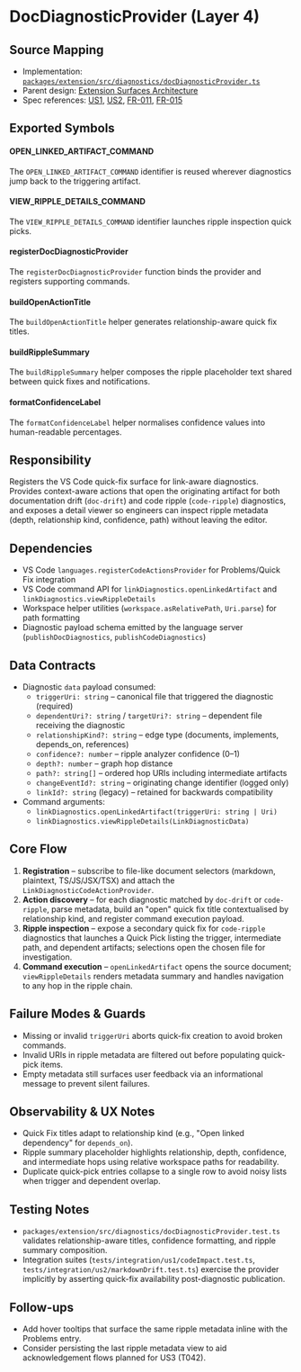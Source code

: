 # DocDiagnosticProvider (Layer 4)

## Source Mapping
- Implementation: [`packages/extension/src/diagnostics/docDiagnosticProvider.ts`](../../../packages/extension/src/diagnostics/docDiagnosticProvider.ts)
- Parent design: [Extension Surfaces Architecture](../../layer-3/extension-surfaces.mdmd.md)
- Spec references: [US1](../../../specs/001-link-aware-diagnostics/spec.md#user-story-1--developers-see-the-full-impact-of-a-code-change-priority-p1), [US2](../../../specs/001-link-aware-diagnostics/spec.md#user-story-2--writers-get-drift-alerts-priority-p2), [FR-011](../../../specs/001-link-aware-diagnostics/spec.md#functional-requirements), [FR-015](../../../specs/001-link-aware-diagnostics/spec.md#functional-requirements)

## Exported Symbols

#### OPEN_LINKED_ARTIFACT_COMMAND
The `OPEN_LINKED_ARTIFACT_COMMAND` identifier is reused wherever diagnostics jump back to the triggering artifact.

#### VIEW_RIPPLE_DETAILS_COMMAND
The `VIEW_RIPPLE_DETAILS_COMMAND` identifier launches ripple inspection quick picks.

#### registerDocDiagnosticProvider
The `registerDocDiagnosticProvider` function binds the provider and registers supporting commands.

#### buildOpenActionTitle
The `buildOpenActionTitle` helper generates relationship-aware quick fix titles.

#### buildRippleSummary
The `buildRippleSummary` helper composes the ripple placeholder text shared between quick fixes and notifications.

#### formatConfidenceLabel
The `formatConfidenceLabel` helper normalises confidence values into human-readable percentages.

## Responsibility
Registers the VS Code quick-fix surface for link-aware diagnostics. Provides context-aware actions that open the originating artifact for both documentation drift (`doc-drift`) and code ripple (`code-ripple`) diagnostics, and exposes a detail viewer so engineers can inspect ripple metadata (depth, relationship kind, confidence, path) without leaving the editor.

## Dependencies
- VS Code `languages.registerCodeActionsProvider` for Problems/Quick Fix integration
- VS Code command API for `linkDiagnostics.openLinkedArtifact` and `linkDiagnostics.viewRippleDetails`
- Workspace helper utilities (`workspace.asRelativePath`, `Uri.parse`) for path formatting
- Diagnostic payload schema emitted by the language server (`publishDocDiagnostics`, `publishCodeDiagnostics`)

## Data Contracts
- Diagnostic `data` payload consumed:
  - `triggerUri: string` – canonical file that triggered the diagnostic (required)
  - `dependentUri?: string` / `targetUri?: string` – dependent file receiving the diagnostic
  - `relationshipKind?: string` – edge type (documents, implements, depends_on, references)
  - `confidence?: number` – ripple analyzer confidence (0–1)
  - `depth?: number` – graph hop distance
  - `path?: string[]` – ordered hop URIs including intermediate artifacts
  - `changeEventId?: string` – originating change identifier (logged only)
  - `linkId?: string` (legacy) – retained for backwards compatibility
- Command arguments:
  - `linkDiagnostics.openLinkedArtifact(triggerUri: string | Uri)`
  - `linkDiagnostics.viewRippleDetails(LinkDiagnosticData)`

## Core Flow
1. **Registration** – subscribe to file-like document selectors (markdown, plaintext, TS/JS/JSX/TSX) and attach the `LinkDiagnosticCodeActionProvider`.
2. **Action discovery** – for each diagnostic matched by `doc-drift` or `code-ripple`, parse metadata, build an "open" quick fix title contextualised by relationship kind, and register command execution payload.
3. **Ripple inspection** – expose a secondary quick fix for `code-ripple` diagnostics that launches a Quick Pick listing the trigger, intermediate path, and dependent artifacts; selections open the chosen file for investigation.
4. **Command execution** – `openLinkedArtifact` opens the source document; `viewRippleDetails` renders metadata summary and handles navigation to any hop in the ripple chain.

## Failure Modes & Guards
- Missing or invalid `triggerUri` aborts quick-fix creation to avoid broken commands.
- Invalid URIs in ripple metadata are filtered out before populating quick-pick items.
- Empty metadata still surfaces user feedback via an informational message to prevent silent failures.

## Observability & UX Notes
- Quick Fix titles adapt to relationship kind (e.g., "Open linked dependency" for `depends_on`).
- Ripple summary placeholder highlights relationship, depth, confidence, and intermediate hops using relative workspace paths for readability.
- Duplicate quick-pick entries collapse to a single row to avoid noisy lists when trigger and dependent overlap.

## Testing Notes
- `packages/extension/src/diagnostics/docDiagnosticProvider.test.ts` validates relationship-aware titles, confidence formatting, and ripple summary composition.
- Integration suites (`tests/integration/us1/codeImpact.test.ts`, `tests/integration/us2/markdownDrift.test.ts`) exercise the provider implicitly by asserting quick-fix availability post-diagnostic publication.

## Follow-ups
- Add hover tooltips that surface the same ripple metadata inline with the Problems entry.
- Consider persisting the last ripple metadata view to aid acknowledgement flows planned for US3 (T042).
